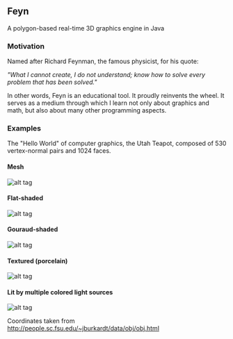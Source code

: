 ## Feyn

A polygon-based real-time 3D graphics engine in Java

### Motivation

Named after Richard Feynman, the famous physicist, for his quote:

*"What I cannot create, I do not understand; know how to solve every problem that has been solved."*

In other words, Feyn is an educational tool. It proudly reinvents the wheel. It serves as a medium through which I learn not only about graphics and math, but also about many other programming aspects.

### Examples

The "Hello World" of computer graphics, the Utah Teapot, composed of 530 vertex-normal pairs and 1024 faces.

#### Mesh
![alt tag](https://raw.githubusercontent.com/r-c-s/Feyn/master/screenshots/1641497994286.png)

#### Flat-shaded
![alt tag](https://raw.githubusercontent.com/r-c-s/Feyn/master/screenshots/1641498000044.png)

#### Gouraud-shaded
![alt tag](https://raw.githubusercontent.com/r-c-s/Feyn/master/screenshots/1641498003159.png)

#### Textured (porcelain)
![alt tag](https://raw.githubusercontent.com/r-c-s/Feyn/master/screenshots/1641498005119.png)

#### Lit by multiple colored light sources
![alt tag](https://raw.githubusercontent.com/r-c-s/Feyn/master/screenshots/1641498012727.png)

Coordinates taken from http://people.sc.fsu.edu/~jburkardt/data/obj/obj.html